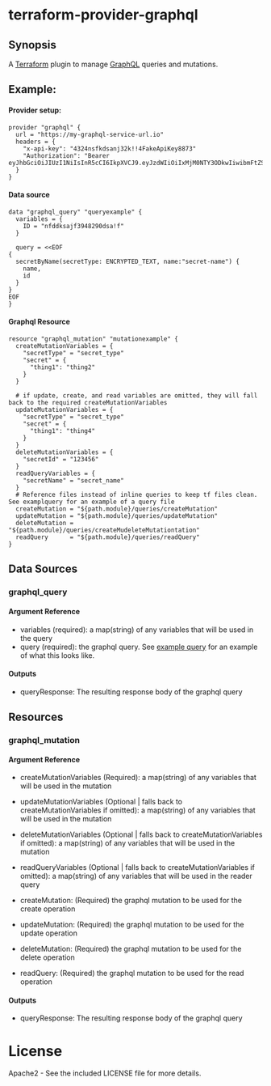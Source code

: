 # terraform-provider-graphql

## Synopsis

A [Terraform](https://terraform.io) plugin to manage [GraphQL](https://graphql.org/) queries and mutations.

## Example:
#### Provider setup:
```
provider "graphql" {
  url = "https://my-graphql-service-url.io"
  headers = {
    "x-api-key": "4324nsfkdsanj32k!!4FakeApiKey8873"
    "Authorization": "Bearer eyJhbGciOiJIUzI1NiIsInR5cCI6IkpXVCJ9.eyJzdWIiOiIxMjM0NTY3ODkwIiwibmFtZSI6IkpvaG4gRG9lIiwiaWF0IjoxNTE2MjM5MDIyfQ.SflKxwRJSMeKKF2QT4fwpMeJf36POk6yJV_adQssw5c"
  }
}
```
#### Data source
```
data "graphql_query" "queryexample" {
  variables = {
    ID = "nfddksajf3948290dsa!f"
  }

  query = <<EOF
{
  secretByName(secretType: ENCRYPTED_TEXT, name:"secret-name") {
    name,
    id
  }
}
EOF          
}
```
#### Graphql Resource
```
resource "graphql_mutation" "mutationexample" {
  createMutationVariables = {
    "secretType" = "secret_type"
    "secret" = {
      "thing1": "thing2"
    }
  }

  # if update, create, and read variables are omitted, they will fall back to the required createMutationVariables
  updateMutationVariables = {
    "secretType" = "secret_type"
    "secret" = {
      "thing1": "thing4"
    }
  }
  deleteMutationVariables = {
    "secretId" = "123456"
  }
  readQueryVariables = {
    "secretName" = "secret_name"
  }
  # Reference files instead of inline queries to keep tf files clean. See examplquery for an example of a query file
  createMutation = "${path.module}/queries/createMutation"
  updateMutation = "${path.module}/queries/updateMutation"
  deleteMutation = "${path.module}/queries/createMudeleteMutationtation"
  readQuery      = "${path.module}/queries/readQuery"
}
```
## Data Sources

### graphql_query
#### Argument Reference
- variables (required): a map(string) of any variables that will be used in the query
- query (required): the graphql query. See [example query](./examplequery) for an example of what this looks like.
#### Outputs
- queryResponse: The resulting response body of the graphql query

## Resources

### graphql_mutation
#### Argument Reference
- createMutationVariables (Required): a map(string) of any variables that will be used in the mutation
- updateMutationVariables (Optional | falls back to createMutationVariables if omitted): a map(string) of any variables that will be used in the mutation
- deleteMutationVariables (Optional | falls back to createMutationVariables if omitted): a map(string) of any variables that will be used in the mutation
- readQueryVariables (Optional | falls back to createMutationVariables if omitted): a map(string) of any variables that will be used in the reader query

- createMutation: (Required) the graphql mutation to be used for the create operation  
- updateMutation: (Required) the graphql mutation to be used for the update operation 
- deleteMutation: (Required) the graphql mutation to be used for the delete operation 
- readQuery:      (Required) the graphql mutation to be used for the read operation

#### Outputs
- queryResponse: The resulting response body of the graphql query


# License

Apache2 - See the included LICENSE file for more details.

